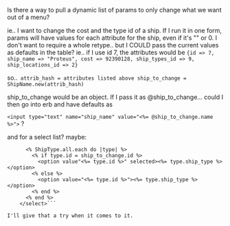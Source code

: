 Is there a way to pull a dynamic list of params to only change what we want out of a menu?

ie..  I want to change the cost and the type id of a ship.  If I run it in one form, params will have values for each attribute for the ship, even if it's ""  or 0.  I don't want to require a whole retype.. but I COULD pass the current values as defaults in the table?
ie..  if I use id 7, the attributes would be ```{id => 7, ship_name => "Proteus", cost => 92390128, ship_types_id => 9, ship_locations_id => 2}```


so..```
attrib_hash = attributes listed above
ship_to_change = ShipName.new(attrib_hash)```

ship_to_change would be an object.  If I pass it as @ship_to_change... could I then go into erb and have defaults as 

```<input type="text" name="ship_name" value="<%= @ship_to_change.name %>">``` ?

and for a select list? maybe:

``` <select name="type_id">
      <% ShipType.all.each do |type| %>
        <% if type.id = ship_to_change.id %>
          <option value"<%= type.id %>" selected><%= type.ship_type %></option>
        <% else %>
          <option value="<%= type.id %>"><%= type.ship_type %></option>
        <% end %>
      <% end %>
    </select>```

I'll give that a try when it comes to it.